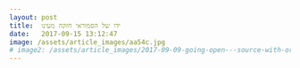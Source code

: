 ```yaml
---
layout: post
title:  ידו של הסמוראי חזקה מעינו
date:   2017-09-15 13:12:47
image: /assets/article_images/aa54c.jpg
# image2: /assets/article_images/2017-09-09-going-open---source-with-orchestration/os-orchastration_mobile.jpg
---
```

